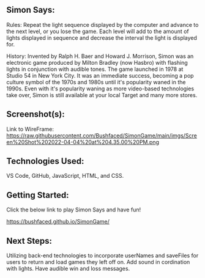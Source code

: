 ## Simon Says:

Rules: Repeat the light sequence displayed by the computer and advance to the next level, or you lose the game. Each level will add to the amount of lights displayed in sequence and decrease the interval the light is displayed for. 

History: Invented by Ralph H. Baer and Howard J. Morrison, Simon was an electronic game produced by Milton Bradley (now Hasbro) with flashing lights in conjunction with audible tones. The game launched in 1978 at Studio 54 in New York City. It was an immediate success, becoming a pop culture symbol of the 1970s and 1980s until it's popularity waned in the 1990s. Even with it's popularity waning as more video-based technologies take over, Simon is still available at your local Target and many more stores.

## Screenshot(s): 
Link to WireFrame: https://raw.githubusercontent.com/Bushfaced/SimonGame/main/imgs/Screen%20Shot%202022-04-04%20at%204.35.00%20PM.png

## Technologies Used: 
VS Code, GitHub, JavaScript, HTML, and CSS. 

## Getting Started: 
Click the below link to play Simon Says and have fun!

https://bushfaced.github.io/SimonGame/

## Next Steps: 
Utilizing back-end technologies to incorporate userNames and saveFiles for users to return and load games they left off on. Add sound in cordination with lights. Have audible win and loss messages.

